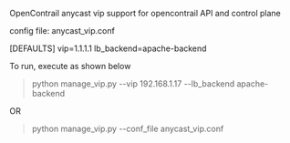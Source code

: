 OpenContrail anycast vip support for opencontrail API and control plane

config file: anycast_vip.conf

[DEFAULTS]
vip=1.1.1.1
lb_backend=apache-backend


To run, execute as shown below

> python manage_vip.py --vip 192.168.1.17 --lb_backend apache-backend

OR

> python manage_vip.py --conf_file anycast_vip.conf
